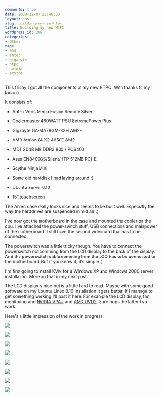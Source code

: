 ```yaml
---
comments: true
date: 2008-12-07 23:46:53
layout: post
slug: building-my-new-htpc
title: Building my new HTPC
wordpress_id: 286
categories:
- Other
tags:
- amd
- antec
- gigabyte
- htpc
- nvidia
- scythe
---
```


This friday I got all the components of my new HTPC. With thanks to my boss :)

It consists of:



	
  * Antec Veris Media Fusion Remote Silver

	
  * Coolermaster 460WATT PSU ExtremePower Plus

	
  * Gigabyte GA-MA78GM-S2H AM2+

	
  * AMD Athlon 64 X2 4850E AM2

	
  * MDT 2048 MB DDR2 800 / PC6400

	
  * Asus EN8400GS/Silent/HTP 512MB PCI-E

	
  * Scythe Ninja Mini

	
  * Some old harddisk I had laying around :)

	
  * Ubuntu server 8.10

	
  * [15" touchscreen](http://www.systim.nl)


The Antec case really looks nice and seems to be built well. Especially the way the harddrives are suspended in mid air :)

I've now got the motherboard in the case and mounted the cooler on the cpu. I've attached the power-switch stuff, USB connections and mainpower of the motherboard. I still have the second videocard that has to be connected.

The powerswitch was a little tricky though. You have to connect the powerswitch not comming from the LCD display to the back of the display. And the powerswitch cable comming from the LCD has to be connected to the motherboard. But if you know it, it's simple :)

I'm first going to install KVM for a Windows XP and Windows 2000 server installation. More on that in my next post.

The LCD display is nice but is a little hard to read. Maybe with some good software on my Ubuntu Linux 8.10 installation it gets better. If I manage to get something working I'll post it here. For example the LCD display, fan monitoring and [NVIDIA VPAU](http://www.phoronix.com/scan.php?page=article&item=nvidia_vdpau) and [AMD UVD2](http://www.phoronix.com/scan.php?page=article&item=amd_xvmc_xvba). Sure hops the latter two work.

Here's a little impression of the work in progress:

[![](/images/uploads/2008/11/stap_1.jpg)](/images/uploads/2008/11/stap_1.jpg)

[![](/images/uploads/2008/11/stap_2.jpg)](/images/uploads/2008/11/stap_2.jpg)

[![](/images/uploads/2008/11/stap_3.jpg)](/images/uploads/2008/11/stap_3.jpg)

[![](/images/uploads/2008/11/stap_4.jpg)](/images/uploads/2008/11/stap_4.jpg)

[![](/images/uploads/2008/11/stap_5.jpg)](/images/uploads/2008/11/stap_5.jpg)

[![](/images/uploads/2008/11/stap_6.jpg)](/images/uploads/2008/11/stap_6.jpg)

[![](/images/uploads/2008/11/stap_7.jpg)](/images/uploads/2008/11/stap_7.jpg)

[![](/images/uploads/2008/12/compleet.jpg)](/images/uploads/2008/12/compleet.jpg)
